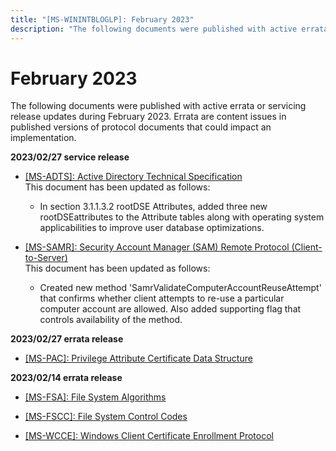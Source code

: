 ```yaml
---
title: "[MS-WININTBLOGLP]: February 2023"
description: "The following documents were published with active errata or servicing release updates during February 2023. Errata are content issues in"
---
```


# February 2023

<p> </p>
<p>The following documents were published with active errata or
servicing release updates during February 2023. Errata are content issues in
published versions of protocol documents that could impact an implementation.</p>

<p><b>2023/02/27 service release</b></p>

<ul><li><p><span><span><span>  </span></span></span><span><a href="/openspecs/windows_protocols/MS-WINERRATA/fe563333-6e4f-4198-9bf5-741a523cd0d7">[MS-ADTS]:
Active Directory Technical Specification</a></span><span><span><br>
This document has been updated as follows:</span></span></p>

<ul><li><p><span><span>  </span></span>In
section 3.1.1.3.2 rootDSE Attributes, added three new rootDSEattributes to the
Attribute tables along with operating system applicabilities to improve user
database optimizations.</p>

</li></ul></li><li><p><span><span><span>  </span></span></span><span><a href="/openspecs/windows_protocols/MS-WINERRATA/0e26f360-8a65-4cb7-b416-4a88f2ab7b69">[MS-SAMR]:
Security Account Manager (SAM) Remote Protocol (Client-to-Server)</a><br>
</span><span><span>This
document has been updated as follows:</span> </span></p>

<ul><li><p><span><span>  </span></span>Created
new method 'SamrValidateComputerAccountReuseAttempt' that confirms whether
client attempts to re-use a particular computer account are allowed. Also added
supporting flag that controls availability of the method. </p>

</li></ul></li></ul><p><b>2023/02/27 errata release</b></p>

<ul><li><p><span><span> 
</span></span><span><a href="/openspecs/windows_protocols/MS-WINERRATA/54e7d766-95ed-4e47-bae3-0904176b5958">[MS-PAC]:
Privilege Attribute Certificate Data Structure</a></span></p>

</li></ul><p><b>2023/02/14 errata release</b></p>

<ul><li><p><span><span> 
</span></span><span><a href="/openspecs/windows_protocols/MS-WINERRATA/78a1a199-26c9-42e6-a3ac-4d3ee71dc69b">[MS-FSA]:
File System Algorithms</a></span></p>

</li><li><p><span><span> 
</span></span><span><a href="/openspecs/windows_protocols/MS-WINERRATA/47d52c31-2fa8-4992-91eb-7617117a2214">[MS-FSCC]:
File System Control Codes</a></span></p>

</li><li><p><span><span> 
</span></span><span><a href="/openspecs/windows_protocols/MS-WINERRATA/c39fd72a-da21-4b13-b329-c35d61f74a60">[MS-WCCE]:
Windows Client Certificate Enrollment Protocol</a></span></p>

</li></ul>
                